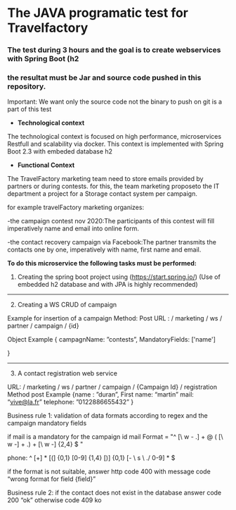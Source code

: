 # The JAVA programatic test for Travelfactory #


### The test during  3 hours and the goal is to create webservices with Spring Boot (h2 ###
### the resultat must be Jar and source code pushed in this repository. ###

 Important: We want only the source code not the binary
to push on git is a part of this test


* **Technological context**

The technological context is focused on high performance, microservices Restfull and scalability via docker.
This context is implemented with Spring Boot 2.3 with embeded database h2

* **Functional Context**

The TravelFactory marketing team need to store emails provided by partners or during contests.
for this, the team marketing proposeto the IT department a project for a Storage contact system per campaign.

for example travelFactory marketing organizes:

-the campaign contest nov 2020:The participants of this contest will fill imperatively name and email into online form. 

-the contact recovery campaign via Facebook:The partner transmits the contacts one by one, imperatively with name, first name and email. 


**To do this microservice the following tasks must be performed:**

1.  Creating the spring boot project using (https://start.spring.io/)
(Use of embedded h2 database and with JPA is highly recommended)


-------------------------------------------------------------


2.  Creating a WS CRUD of campaign

Example for insertion of a campaign
Method: Post 
URL : / marketing / ws / partner / campaign / {id}

Object Example
{
campagnName: ”contests”,
MandatoryFields: ['name']

}


-------------------------------------------------------------



3.  A contact registration web service

URL: / marketing / ws / partner / campaign / {Campaign Id} / registration
Method post
Example
{name : ”duran”,
First name: “martin”
mail: “vive@la.fr”
telephone: ”0122886655432”
}


Business rule 1: validation of data formats according to regex and the campaign mandatory fields

if mail is a mandatory for the campaign id
mail Format = "^ [\ w - \.] + @ ( [\ w -] + \.) + [\ w -] {2,4} $ "

phone: ^ [+] * [(] {0,1} [0-9] {1,4} [)] {0,1} [- \ s \ ./ 0-9] * $

if the format is not suitable, answer http code 400 with message code “wrong format for field {field}”

Business rule 2: if the contact does not exist in the database 
answer code 200 “ok”
otherwise code 409 ko
